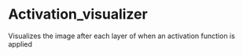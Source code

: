 # Activation_visualizer
Visualizes the image after each layer of when an activation function is applied 
